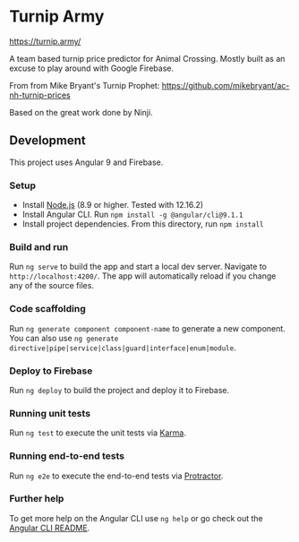 # Turnip Army
https://turnip.army/

A team based turnip price predictor for Animal Crossing. Mostly built as an excuse to play around with Google Firebase.

From from Mike Bryant's Turnip Prophet: https://github.com/mikebryant/ac-nh-turnip-prices

Based on the great work done by Ninji.

## Development

This project uses Angular 9 and Firebase.

### Setup

- Install [Node.js](https://nodejs.org/) (8.9 or higher. Tested with 12.16.2)
- Install Angular CLI. Run `npm install -g @angular/cli@9.1.1`
- Install project dependencies. From this directory, run `npm install`

### Build and run

Run `ng serve` to build the app and start a local dev server. Navigate to `http://localhost:4200/`. The app will automatically reload if you change any of the source files.

### Code scaffolding

Run `ng generate component component-name` to generate a new component. You can also use `ng generate directive|pipe|service|class|guard|interface|enum|module`.

### Deploy to Firebase

Run `ng deploy` to build the project and deploy it to Firebase.

### Running unit tests

Run `ng test` to execute the unit tests via [Karma](https://karma-runner.github.io).

### Running end-to-end tests

Run `ng e2e` to execute the end-to-end tests via [Protractor](http://www.protractortest.org/).

### Further help

To get more help on the Angular CLI use `ng help` or go check out the [Angular CLI README](https://github.com/angular/angular-cli/blob/master/README.md).
